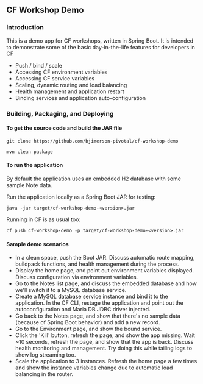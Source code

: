 ## CF Workshop Demo

### Introduction

This is a demo app for CF workshops, written in Spring Boot.
It is intended to demonstrate some of the basic day-in-the-life features for developers in CF

 * Push / bind / scale
 * Accessing CF environment variables
 * Accessing CF service variables
 * Scaling, dynamic routing and load balancing
 * Health management and application restart
 * Binding services and application auto-configuration

### Building, Packaging, and Deploying

#### To get the source code and build the JAR file


    git clone https://github.com/bjimerson-pivotal/cf-workshop-demo

    mvn clean package


#### To run the application

By default the application uses an embedded H2 database with some sample
Note data.

Run the application locally as a Spring Boot JAR for testing:

    java -jar target/cf-workshop-demo-<version>.jar

Running in CF is as usual too:

    cf push cf-workshop-demo -p target/cf-workshop-demo-<version>.jar

#### Sample demo scenarios

 * In a clean space, push the Boot JAR.  Discuss automatic route mapping, buildpack functions, and health management during the process.
 * Display the home page, and point out environment variables displayed.  Discuss configuration via environment variables.
 * Go to the Notes list page, and discuss the embedded database and how we'll switch it to a MySQL database service.
 * Create a MySQL database service instance and bind it to the application.  In the CF CLI, restage the application and point out the autoconfiguration and Maria DB JDBC driver injected.
 * Go back to the Notes page, and show that there's no sample data (because of Spring Boot behavior) and add a new record.
 * Go to the Environment page, and show the bound service.
 * Click the 'Kill' button, refresh the page, and show the app missing.  Wait ~10 seconds, refresh the page, and show that the app is back.  Discuss health monitoring and management.  Try doing this while tailing logs to show log streaming too.
 * Scale the application to 3 instances.  Refresh the home page a few times and show the instance variables change due to automatic load balancing in the router.
 
